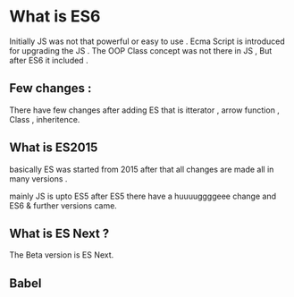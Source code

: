 # What is ES6

Initially JS was not that powerful or easy to use . Ecma Script is introduced for upgrading the JS . The OOP Class concept was not there in JS , But after ES6 it included .

## Few changes :

There have few changes after adding ES that is itterator , arrow function , Class , inheritence.

## What is ES2015
 basically ES was started from 2015 after that all changes are made all in many versions .

 mainly JS is upto ES5 after ES5 there have a huuuuggggeee change and ES6 & further versions came.

## What is ES Next ?

The Beta version is ES Next.

## Babel 
